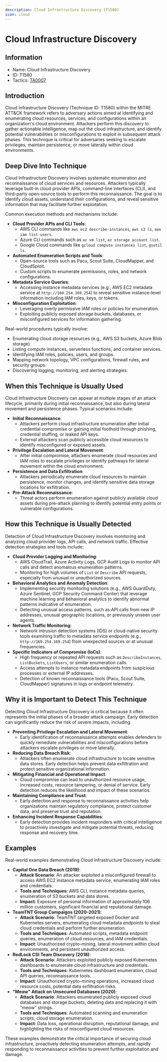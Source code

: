 ```yaml
---
description: Cloud Infrastructure Discovery [T1580]
icon: cloud
---
```


# Cloud Infrastructure Discovery

## Information

* Name: Cloud Infrastructure Discovery
* ID: T1580
* Tactics: [TA0007](./)

## Introduction

Cloud Infrastructure Discovery (Technique ID: T1580) within the MITRE ATT\&CK framework refers to adversary actions aimed at identifying and enumerating cloud resources, services, and configurations within an organization's cloud environment. Attackers perform this discovery to gather actionable intelligence, map out the cloud infrastructure, and identify potential vulnerabilities or misconfigurations to exploit in subsequent attack phases. This technique is critical for adversaries seeking to escalate privileges, maintain persistence, or move laterally within cloud environments.

## Deep Dive Into Technique

Cloud Infrastructure Discovery involves systematic enumeration and reconnaissance of cloud services and resources. Attackers typically leverage built-in cloud provider APIs, command-line interfaces (CLI), and third-party open-source tools to perform this reconnaissance. The goal is to identify cloud assets, understand their configurations, and reveal sensitive information that may facilitate further exploitation.

Common execution methods and mechanisms include:

* **Cloud Provider APIs and CLI Tools**:
  * AWS CLI commands like `aws ec2 describe-instances`, `aws s3 ls`, `aws iam list-users`.
  * Azure CLI commands such as `az vm list`, `az storage account list`.
  * Google Cloud commands like `gcloud compute instances list`, `gsutil ls`.
* **Automated Enumeration Scripts and Tools**:
  * Open-source tools such as Pacu, Scout Suite, CloudMapper, and CloudSploit.
  * Custom scripts to enumerate permissions, roles, and network configurations.
* **Metadata Service Queries**:
  * Accessing instance metadata services (e.g., AWS EC2 metadata service at `http://169.254.169.254`) to reveal sensitive instance-level information including IAM roles, keys, or tokens.
* **Misconfiguration Exploitation**:
  * Leveraging overly permissive IAM roles or policies for enumeration.
  * Exploiting publicly exposed storage buckets, databases, or misconfigured services for information gathering.

Real-world procedures typically involve:

* Enumerating cloud storage resources (e.g., AWS S3 buckets, Azure Blob storage).
* Listing compute instances, serverless functions, and container services.
* Identifying IAM roles, policies, users, and groups.
* Mapping network topology, VPC configurations, firewall rules, and security groups.
* Discovering logging, monitoring, and alerting strategies.

## When this Technique is Usually Used

Cloud Infrastructure Discovery can appear at multiple stages of an attack lifecycle, primarily during initial reconnaissance, but also during lateral movement and persistence phases. Typical scenarios include:

* **Initial Reconnaissance**:
  * Attackers perform cloud infrastructure enumeration after initial credential compromise or gaining initial foothold through phishing, credential stuffing, or leaked API keys.
  * External attackers scan publicly accessible cloud resources to identify misconfigured or exposed assets.
* **Privilege Escalation and Lateral Movement**:
  * After initial compromise, attackers enumerate cloud resources and IAM roles to escalate privileges or identify pathways for lateral movement within the cloud environment.
* **Persistence and Data Exfiltration**:
  * Attackers periodically enumerate cloud resources to maintain persistence, monitor changes, and identify sensitive data storage locations for exfiltration.
* **Pre-Attack Reconnaissance**:
  * Threat actors perform enumeration against publicly available cloud assets during pre-attack planning to identify potential entry points or vulnerable configurations.

## How this Technique is Usually Detected

Detection of Cloud Infrastructure Discovery involves monitoring and analyzing cloud provider logs, API calls, and network traffic. Effective detection strategies and tools include:

* **Cloud Provider Logging and Monitoring**:
  * AWS CloudTrail, Azure Activity Logs, GCP Audit Logs to monitor API calls and detect anomalous enumeration patterns.
  * Monitoring for high volumes of `List` or `Describe` API requests, especially from unusual or unauthorized sources.
* **Behavioral Analytics and Anomaly Detection**:
  * Implementing security monitoring solutions (e.g., AWS GuardDuty, Azure Sentinel, GCP Security Command Center) that leverage machine learning and behavioral analytics to identify abnormal patterns indicative of enumeration.
  * Detecting unusual access patterns, such as API calls from new IP addresses, unusual geographic locations, or previously unseen user agents.
* **Network Traffic Monitoring**:
  * Network intrusion detection systems (IDS) or cloud-native security tools examining traffic to metadata service endpoints (e.g., `http://169.254.169.254`) from unexpected sources or at unusual frequencies.
* **Specific Indicators of Compromise (IoCs)**:
  * High frequency or repeated API requests such as `DescribeInstances`, `ListBuckets`, `ListUsers`, or similar enumeration calls.
  * Access attempts to instance metadata endpoints from suspicious processes or external IP addresses.
  * Detection of known reconnaissance tools (Pacu, Scout Suite, CloudMapper) signatures in logs or endpoint telemetry.

## Why it is Important to Detect This Technique

Detecting Cloud Infrastructure Discovery is critical because it often represents the initial phases of a broader attack campaign. Early detection can significantly reduce the risk of severe impacts, including:

* **Preventing Privilege Escalation and Lateral Movement**:
  * Early identification of reconnaissance attempts enables defenders to quickly remediate vulnerabilities and misconfigurations before attackers escalate privileges or move laterally.
* **Reducing Data Breach Risk**:
  * Attackers often enumerate cloud infrastructure to locate sensitive data stores. Early detection helps prevent data exfiltration and protect sensitive organizational information.
* **Mitigating Financial and Operational Impact**:
  * Cloud compromise can lead to unauthorized resource usage, increased costs, resource tampering, or denial of service. Early detection reduces the likelihood and impact of these scenarios.
* **Maintaining Compliance and Trust**:
  * Early detection and response to reconnaissance activities help organizations maintain regulatory compliance, protect customer data, and preserve trust and reputation.
* **Enhancing Incident Response Capabilities**:
  * Early detection provides incident responders with critical intelligence to proactively investigate and mitigate potential threats, reducing response and recovery time.

## Examples

Real-world examples demonstrating Cloud Infrastructure Discovery include:

* **Capital One Data Breach (2019)**:
  * **Attack Scenario**: An attacker exploited a misconfigured firewall to access AWS EC2 instance metadata service, enumerating IAM roles and credentials.
  * **Tools and Techniques**: AWS CLI, instance metadata queries, enumeration of S3 buckets and data stores.
  * **Impact**: Exposure of personal information of approximately 106 million customers, significant financial and reputational damage.
* **TeamTNT Group Campaigns (2020-2021)**:
  * **Attack Scenario**: TeamTNT targeted exposed Docker and Kubernetes servers, enumerating cloud metadata endpoints to steal cloud credentials and perform further enumeration.
  * **Tools and Techniques**: Automated scripts, metadata endpoint queries, enumeration of cloud resources, and IAM credentials.
  * **Impact**: Unauthorized crypto-mining, lateral movement within cloud environments, and persistent unauthorized access.
* **RedLock CSI Team Discovery (2018)**:
  * **Attack Scenario**: Attackers exploited publicly exposed Kubernetes dashboards to enumerate cloud infrastructure and credentials.
  * **Tools and Techniques**: Kubernetes dashboard enumeration, cloud API queries, reconnaissance tools.
  * **Impact**: Unauthorized crypto-mining operations, increased cloud resource costs, potential data exfiltration risks.
* **"Meow" Attack on Unsecured Databases (2020)**:
  * **Attack Scenario**: Attackers enumerated publicly exposed cloud databases and storage buckets, deleting data and replacing it with "meow" strings.
  * **Tools and Techniques**: Automated scanning and enumeration scripts, cloud storage enumeration.
  * **Impact**: Data loss, operational disruption, reputational damage, and highlighting the risks of misconfigured cloud resources.

These examples demonstrate the critical importance of securing cloud infrastructure, proactively detecting enumeration attempts, and rapidly responding to reconnaissance activities to prevent further exploitation and damage.
